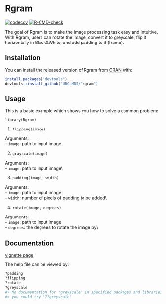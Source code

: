
<!-- README.md is generated from README.Rmd. Please edit that file -->

# Rgram
[![codecov](https://codecov.io/gh/UBC-MDS/Rgram/branch/master/graph/badge.svg?token=TY1OZUNAQ8)](https://codecov.io/gh/UBC-MDS/Rgram) [![R-CMD-check](https://github.com/UBC-MDS/Rgram/actions/workflows/check-standard.yaml/badge.svg)](https://github.com/UBC-MDS/Rgram/actions/workflows/check-standard.yaml)
<!-- badges: start -->
<!-- badges: end -->

The goal of Rgram is to make the image processing task easy and
intuitive. With Rgram, users can rotate the image, convert it to
greyscale, flip it horizontally in Black&White, and add
padding to it (frame).

## Installation

You can install the released version of Rgram from
[CRAN](https://CRAN.R-project.org) with:

``` r
install.packages("devtools")
devtools::install_github("UBC-MDS/"rgram")
```

## Usage

This is a basic example which shows you how to solve a common problem:

`library(Rgram)`

1. `flipping(image)`

Arguments:\
    - `image`: path to input image

2. `grayscale(image)`

Arguments:\
    - `image`: path to input image\

3. `padding(image, width)`

Arguments:\
    - `image`: path to input image\
    - `width`: number of pixels of padding to be added\

4. `rotate(image, degrees)`

Arguments:\
    - `image`: path to input image\
    - `degrees`: the degrees to rotate the image by\


## Documentation

[vignette page](https://github.com/UBC-MDS/Rgram/blob/master/docs/articles/Rgram-vignette.html)

The help file can be viewed by:


``` r
?padding
?flipping
?rotate
?greyscale
#> No documentation for 'greyscale' in specified packages and libraries:
#> you could try '??greyscale'
```

